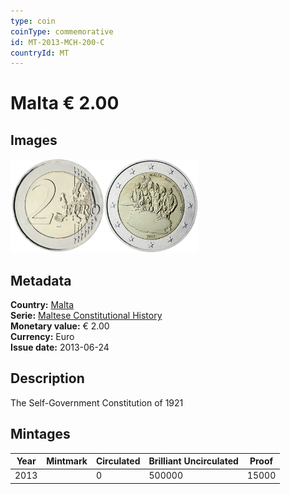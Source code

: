 ```yaml
---
type: coin
coinType: commemorative
id: MT-2013-MCH-200-C
countryId: MT
---
```


# Malta € 2.00

## Images

<img src="../../Images/common-2007-200.webp" height="150" alt="Front image"><img src="Images/MT-2013-200.webp" height="150" alt="Back image">

## Metadata

**Country:** [Malta](../../Countries/Malta/index.md)\
**Serie:** [Maltese Constitutional History](index.md)\
**Monetary value:** € 2.00\
**Currency:** Euro\
**Issue date:** 2013-06-24

## Description

The Self-Government Constitution of 1921

## Mintages

| Year | Mintmark | Circulated | Brilliant Uncirculated | Proof |
| ---- | -------- | ---------- | ---------------------- | ----- |
| 2013 |          | 0          | 500000                 | 15000 |
